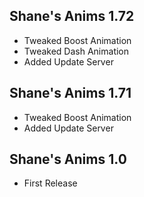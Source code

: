 ## Shane's Anims 1.72
- Tweaked Boost Animation
- Tweaked Dash Animation
- Added Update Server

## Shane's Anims 1.71
- Tweaked Boost Animation
- Added Update Server
  
## Shane's Anims 1.0
- First Release
